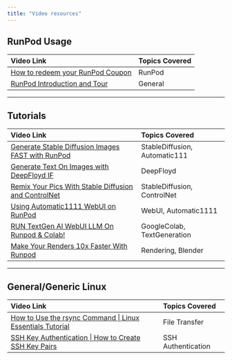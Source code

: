 ```yaml
---
title: "Video resources"
---
```


## RunPod Usage

| Video Link                                                                                               | Topics Covered |
| :------------------------------------------------------------------------------------------------------- | :------------- |
| [How to redeem your RunPod Coupon](https://www.youtube.com/watch?v=IYqEKwpuyWk&ab_channel=OpenCVCourses) | RunPod         |
| [RunPod Introduction and Tour](https://www.youtube.com/watch?v=6O1oM_N6pcw&ab_channel=OpenCVCourses)     | General        |

---

## Tutorials

| Video Link                                                                                                                    | Topics Covered                |
| :---------------------------------------------------------------------------------------------------------------------------- | :---------------------------- |
| [Generate Stable Diffusion Images FAST with RunPod](https://www.youtube.com/watch?v=susnjHSWFq0&t=32s&ab_channel=BillMeeks)   | StableDiffusion, Automatic111 |
| [Generate Text On Images with DeepFloyd IF](https://www.youtube.com/watch?v=Px7Vv9WYl88&t=2s&ab_channel=BillMeeks)            | DeepFloyd                     |
| [Remix Your Pics With Stable Diffusion and ControlNet](https://www.youtube.com/watch?v=BqdIdk9LU4w&t=1s&ab_channel=BillMeeks) | StableDiffusion, ControlNet   |
| [Using Automatic1111 WebUI on RunPod](https://www.youtube.com/watch?v=R6HUQOtsVic&ab_channel=OpenCVCourses)                   | WebUI, Automatic1111          |
| [RUN TextGen AI WebUI LLM On Runpod & Colab!](https://www.youtube.com/watch?v=TP2yID7Ubr4&ab_channel=Aitrepreneur)            | GoogleColab, TextGeneration   |
| [Make Your Renders 10x Faster With Runpod](https://www.youtube.com/watch?v=sJ-Diy93TAg&ab_channel=RahulAhire)                 | Rendering, Blender            |

---

## General/Generic Linux

| Video Link                                                                                                                          | Topics Covered     |
| :---------------------------------------------------------------------------------------------------------------------------------- | :----------------- |
| [How to Use the rsync Command \| Linux Essentials Tutorial](https://www.youtube.com/watch?v=2PnAohLS-Q4&ab_channel=AkamaiDeveloper) | File Transfer      |
| [SSH Key Authentication \| How to Create SSH Key Pairs](https://www.youtube.com/watch?v=33dEcCKGBO4&ab_channel=AkamaiDeveloper)     | SSH Authentication |
